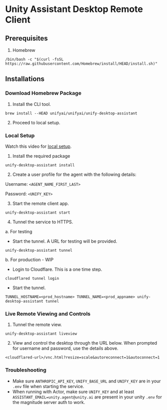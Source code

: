 # Unity Assistant Desktop Remote Client

## Prerequisites

1. Homebrew

`/bin/bash -c "$(curl -fsSL https://raw.githubusercontent.com/Homebrew/install/HEAD/install.sh)"`

## Installations

### Download Homebrew Package

1. Install the CLI tool.

`brew install --HEAD unifyai/unifyai/unify-desktop-assistant`

2. Proceed to local setup.

### Local Setup

Watch this video for [local setup](https://www.loom.com/share/c6db63fa38d54ed8ac9591dec5ab1d8a?sid=ee5d12ed-3106-41fd-9f24-5ffd70a50fba).

1. Install the required package

`unify-desktop-assistant install`

2. Create a user profile for the agent with the following details:

Username: `<AGENT_NAME_FIRST_LAST>`

Password: `<UNIFY_KEY>`

3. Start the remote client app.

`unify-desktop-assistant start`

4. Tunnel the service to HTTPS.

a. For testing

- Start the tunnel. A URL for testing will be provided.

`unify-desktop-assistant tunnel`

b. For production - WIP

- Login to Cloudflare. This is a one time step.

`cloudflared tunnel login`

- Start the tunnel.

`TUNNEL_HOSTNAME=<prod_hostname> TUNNEL_NAME=<prod_appname> unify-desktop-assistant tunnel`

### Live Remote Viewing and Controls

1. Tunnel the remote view.

`unify-desktop-assistant liveview`

2. View and control the desktop through the URL below. When prompted for username and password, use the details above.

`<cloudflared-url>/vnc.html?resize=scale&autoreconnect=1&autoconnect=1`

### Troubleshooting

- Make sure `ANTHROPIC_API_KEY`, `UNIFY_BASE_URL` and `UNIFY_KEY` are in your `.env` file when starting the service.
- When running with Actor, make sure `UNIFY_KEY` and at least `ASSISTANT_EMAIL=unity.agent@unity.ai` are present in your unity `.env` for the magnitude server auth to work.

